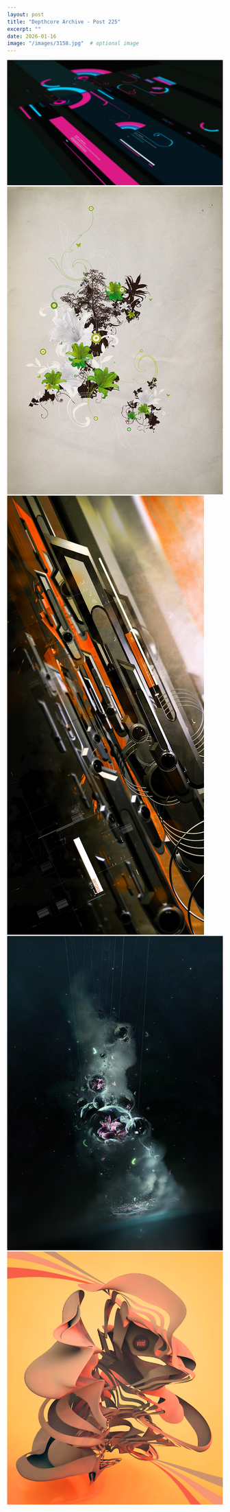```yaml
---
layout: post
title: "Depthcore Archive - Post 225"
excerpt: ""
date: 2026-01-16
image: "/images/3158.jpg"  # optional image
---
```


<img src="/images/3158.jpg">
<img src="/images/3159.jpg" alt="3159.jpg"/>
<img src="/images/3160.jpg" alt="3160.jpg"/>
<img src="/images/3161.jpg" alt="3161.jpg"/>
<img src="/images/3166.jpg" alt="3166.jpg"/>
